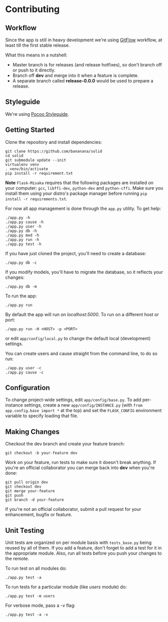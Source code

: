# Contributing

## Workflow

Since the app is still in heavy development we're using
[GitFlow](https://www.atlassian.com/git/tutorials/comparing-workflows/gitflow-workflow)
workflow, at least till the first stable release.

What this means in a nutshell:

* Master branch is for releases (and release hotfixes), so don't branch off or push to it directly.
* Branch off **dev** and merge into it when a feature is complete.
* A separate branch called **release-0.0.0** would be used to prepare a release.

## Styleguide

We're using [Pocoo Styleguide](http://flask.pocoo.org/docs/0.10/styleguide/).

## Getting Started 

Clone the repository and install dependencies:

    git clone https://github.com/bananana/solid
    cd solid
    git submodule update --init
    virtualenv venv
    . venv/bin/activate
    pip install -r requirement.txt

**Note** `Flask-Misaka` requires that the following packages are installed on your computer: `gcc`, `libffi-dev`, `python-dev` and `python-cffi`. Make sure you install them using your distro's package manager before running `pip install -r requirements.txt`.

For now all app management is done through the `app.py` utility. To get help:

    ./app.py -h
    ./app.py cause -h
    ./app.py user -h
    ./app.py db -h
    ./app.py mod -h
    ./app.py run -h
    ./app.py test -h

If you have just cloned the project, you'll need to create a database:

    ./app.py db -c

If you modify models, you'll have to migrate the database, so it reflects your changes:

    ./app.py db -m

To run the app:

    ./app.py run

By default the app will run on *localhost:5000*. To run on a different host or port:

    ./app.py run -H <HOST> -p <PORT>

or edit `app/config/local.py` to change the default local (development)
settings.

You can create users and cause straight from the command line, to do so run:
    
    ./app.py user -c
    ./app.py cause -c

## Configuration

To change project-wide settings, edit `app/config/base.py`. To add per-instance
settings, create a new `app/config/INSTANCE.py` (with 
`from app.config.base import *` at the top) and set the `FLASK_CONFIG`
environment variable to specify loading that file.

## Making Changes 

Checkout the dev branch and create your feature branch:

    git checkout -b your-feature dev

Work on your feature, run tests to make sure it doesn't break anything. If
you're an official collaborator you can merge back into **dev** when you're
done:

    git pull origin dev
    git checkout dev
    git merge your-feature
    git push
    git branch -d your-feature

If you're not an official collaborator, submit a pull request for your
enhancement, bugfix or feature.

## Unit Testing

Unit tests are organized on per module basis with `tests_base.py` being reused
by all of them. If you add a feature, don't forget to add a test for it in the
appropriate module. Also, run all tests before you push your changes to the
remote. 

To run test on all modules do:

    ./app.py test -a 

To run tests for a particular module (like *users* module) do:

    ./app.py test -m users 

For verbose mode, pass a -v flag:

    ./app.py test -a -v
